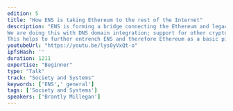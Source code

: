 ```yaml
---
edition: 5
title: "How ENS is taking Ethereum to the rest of the Internet"
description: "ENS is forming a bridge connecting the Ethereum and legacy Internet communities.
We are doing this with DNS domain integration; support for other cryptocurrency addresses; resolution for IPFS and Tor .onion addresses; working on securing a new DNS record type for Ethereum addresses; relationships with ICANN, IETF, et al; and working on support for DNS records and other cryptocurrency addresses.
This helps to further entrench ENS and therefore Ethereum as a basic piece of Internet infrastructure, used widely by people whether they are a part of the blockchain community or not."
youtubeUrl: "https://youtu.be/lys0yVxQt-o"
ipfsHash: ''
duration: 1211
expertise: "Beginner"
type: "Talk"
track: "Society and Systems"
keywords: ['ENS',' general']
tags: ['Society and Systems']
speakers: ['Brantly Millegan']
---
```

